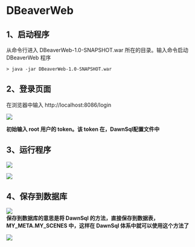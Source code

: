 # DBeaverWeb
## 1、启动程序
从命令行进入 DBeaverWeb-1.0-SNAPSHOT.war 所在的目录。输入命令启动 DBeaverWeb 程序
```shell
> java -jar DBeaverWeb-1.0-SNAPSHOT.war
```
## 2、登录页面
在浏览器中输入 http://localhost:8086/login

<img src='/smart_sql_img/dbeaver_login.jpg'></img><br/>

**初始输入 root 用户的 token。该 token 在，DawnSql配置文件中**

## 3、运行程序

<img src='/smart_sql_img/dbeaver_run_1.jpg'></img><br/>



<img src='/smart_sql_img/dbeaver_run.jpg'></img><br/>

## 4、保存到数据库

<img src='/smart_sql_img/dbeaver_save.jpg'></img><br/>
**保存到数据库的意思是将 DawnSql 的方法，直接保存到数据表，MY_META.MY_SCENES 中，这样在 DawnSql 体系中就可以使用这个方法了**

<img src='/smart_sql_img/dbeaver_scenes.jpg'></img><br/>
